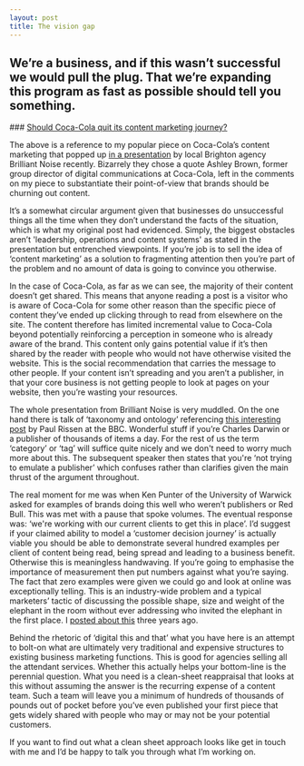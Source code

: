 ```yaml
---
layout: post
title: The vision gap
---
```


## We’re a business, and if this wasn’t successful we would pull the plug. That we’re expanding this program as fast as possible should tell you something.
### [Should Coca-Cola quit its content marketing journey?](http://sparksheet.com/should-coca-cola-quit-its-content-marketing-journey/)

The above is a reference to my popular piece on Coca-Cola’s content marketing that popped up [in a presentation](http://www.donotlink.com/brilliantnoise.com/vision-gap-notes-video-content-strategy-webinar/) by local Brighton agency Brilliant Noise recently. Bizarrely they chose a quote Ashley Brown, former group director of digital communications at Coca-Cola, left in the comments on my piece to substantiate their point-of-view that brands should be churning out content. 

It’s a somewhat circular argument given that businesses do unsuccessful things all the time when they don’t understand the facts of the situation, which is what my original post had evidenced. Simply, the biggest obstacles aren’t 'leadership, operations and content systems' as stated in the presentation but entrenched viewpoints. If you’re job is to sell the idea of ‘content marketing’ as a solution to fragmenting attention then you’re part of the problem and no amount of data is going to convince you otherwise.

In the case of Coca-Cola, as far as we can see, the majority of their content doesn’t get shared. This means that anyone reading a post is a visitor who is aware of Coca-Cola for some other reason than the specific piece of content they’ve ended up clicking through to read from elsewhere on the site. The content therefore has limited incremental value to Coca-Cola beyond potentially reinforcing a perception in someone who is already aware of the brand. This content only gains potential value if it’s then shared by the reader with people who would not have otherwise visited the website. This is the social recommendation that carries the message to other people. If your content isn’t spreading and you aren’t a publisher, in that your core business is not getting people to look at pages on your website, then you’re wasting your resources.

The whole presentation from Brilliant Noise is very muddled. On the one hand there is talk of ‘taxonomy and ontology’ referencing [this interesting post](http://www.bbc.co.uk/blogs/internet/posts/Vote-2014-data-architecture-and-semanic-tagging) by Paul Rissen at the BBC. Wonderful stuff if you’re Charles Darwin or a publisher of thousands of items a day. For the rest of us the term ‘category’ or ‘tag’ will suffice quite nicely and we don't need to worry much more about this. The subsequent speaker then states that you're ‘not trying to emulate a publisher’ which confuses rather than clarifies given the main thrust of the argument throughout.

The real moment for me was when Ken Punter of the University of Warwick asked for examples of brands doing this well who weren’t publishers or Red Bull. This was met with a pause that spoke volumes. The eventual response was: ‘we're working with our current clients to get this in place’. I’d suggest if your claimed ability to model a ‘customer decision journey’ is actually viable you should be able to demonstrate several hundred examples per client of content being read, being spread and leading to a business benefit. Otherwise this is meaningless handwaving. If you’re going to emphasise the importance of measurement then put numbers against what you’re saying. The fact that zero examples were given we could go and look at online was exceptionally telling. This is an industry-wide problem and a typical marketers’ tactic of discussing the possible shape, size and weight of the elephant in the room without ever addressing who invited the elephant in the first place. I [posted about this](http://markhigginson.co.uk/2011/11/21/elephants-in-the-room/) three years ago.

Behind the rhetoric of ‘digital this and that’ what you have here is an attempt to bolt-on what are ultimately very traditional and expensive structures to existing business marketing functions. This is good for agencies selling all the attendant services. Whether this actually helps your bottom-line is the perennial question. What you need is a clean-sheet reappraisal that looks at this without assuming the answer is the recurring expense of a content team. Such a team will leave you a minimum of hundreds of thousands of pounds out of pocket before you’ve even published your first piece that gets widely shared with people who may or may not be your potential customers. 

If you want to find out what a clean sheet approach looks like get in touch with me and I’d be happy to talk you through what I’m working on.
